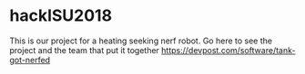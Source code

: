 # hackISU2018
This is our project for a heating seeking nerf robot. Go here to see the project and the team that put it together https://devpost.com/software/tank-got-nerfed
